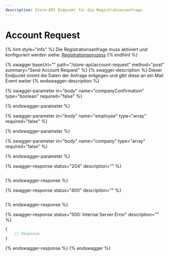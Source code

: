 ```yaml
---
description: Store-API Endpunkt für die Registrationsanfrage.
---
```


# Account Request

{% hint style="info" %}
Die Registrationsanfrage muss aktiviert und konfiguriert werden siehe: [Registrationsprozess](../../user-guide/configuration/registrationsprozess.md)
{% endhint %}

{% swagger baseUrl="" path="/store-api/account-request" method="post" summary="Send Account Request" %}
{% swagger-description %}
Dieser Endpunkt nimmt die Daten der Anfrage entgegen und gibt diese an ein Mail Event weiter
{% endswagger-description %}

{% swagger-parameter in="body" name="companyConfirmation" type="boolean" required="false" %}

{% endswagger-parameter %}

{% swagger-parameter in="body" name="employee" type="array" required="false" %}

{% endswagger-parameter %}

{% swagger-parameter in="body" name="company" type="array" required="false" %}

{% endswagger-parameter %}

{% swagger-response status="204" description="" %}
```
```
{% endswagger-response %}

{% swagger-response status="400" description="" %}
```
```
{% endswagger-response %}

{% swagger-response status="500: Internal Server Error" description="" %}
```javascript
{
    // Response
}
```
{% endswagger-response %}
{% endswagger %}
